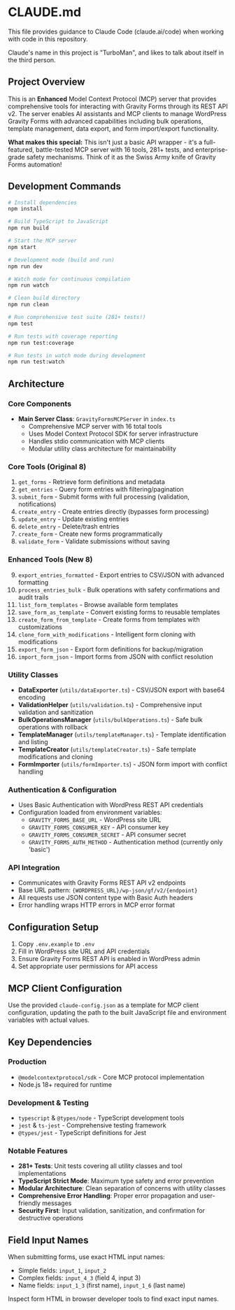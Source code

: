 # CLAUDE.md

This file provides guidance to Claude Code (claude.ai/code) when working with code in this repository.

Claude's name in this project is "TurboMan", and likes to talk about itself in the third person.

## Project Overview

This is an **Enhanced** Model Context Protocol (MCP) server that provides comprehensive tools for interacting with Gravity Forms through its REST API v2. The server enables AI assistants and MCP clients to manage WordPress Gravity Forms with advanced capabilities including bulk operations, template management, data export, and form import/export functionality.

**What makes this special:** This isn't just a basic API wrapper - it's a full-featured, battle-tested MCP server with 16 tools, 281+ tests, and enterprise-grade safety mechanisms. Think of it as the Swiss Army knife of Gravity Forms automation!

## Development Commands

```bash
# Install dependencies
npm install

# Build TypeScript to JavaScript
npm run build

# Start the MCP server
npm start

# Development mode (build and run)
npm run dev

# Watch mode for continuous compilation
npm run watch

# Clean build directory
npm run clean

# Run comprehensive test suite (281+ tests!)
npm test

# Run tests with coverage reporting
npm run test:coverage

# Run tests in watch mode during development
npm run test:watch
```

## Architecture

### Core Components

- **Main Server Class**: `GravityFormsMCPServer` in `index.ts`
  - Comprehensive MCP server with 16 total tools
  - Uses Model Context Protocol SDK for server infrastructure
  - Handles stdio communication with MCP clients
  - Modular utility class architecture for maintainability

### Core Tools (Original 8)

1. `get_forms` - Retrieve form definitions and metadata
2. `get_entries` - Query form entries with filtering/pagination
3. `submit_form` - Submit forms with full processing (validation, notifications)
4. `create_entry` - Create entries directly (bypasses form processing)
5. `update_entry` - Update existing entries
6. `delete_entry` - Delete/trash entries
7. `create_form` - Create new forms programmatically
8. `validate_form` - Validate submissions without saving

### Enhanced Tools (New 8)

9. `export_entries_formatted` - Export entries to CSV/JSON with advanced formatting
10. `process_entries_bulk` - Bulk operations with safety confirmations and audit trails
11. `list_form_templates` - Browse available form templates
12. `save_form_as_template` - Convert existing forms to reusable templates
13. `create_form_from_template` - Create forms from templates with customizations
14. `clone_form_with_modifications` - Intelligent form cloning with modifications
15. `export_form_json` - Export form definitions for backup/migration
16. `import_form_json` - Import forms from JSON with conflict resolution

### Utility Classes

- **DataExporter** (`utils/dataExporter.ts`) - CSV/JSON export with base64 encoding
- **ValidationHelper** (`utils/validation.ts`) - Comprehensive input validation and sanitization
- **BulkOperationsManager** (`utils/bulkOperations.ts`) - Safe bulk operations with rollback
- **TemplateManager** (`utils/templateManager.ts`) - Template identification and listing
- **TemplateCreator** (`utils/templateCreator.ts`) - Safe template modifications and cloning
- **FormImporter** (`utils/formImporter.ts`) - JSON form import with conflict handling

### Authentication & Configuration

- Uses Basic Authentication with WordPress REST API credentials
- Configuration loaded from environment variables:
  - `GRAVITY_FORMS_BASE_URL` - WordPress site URL
  - `GRAVITY_FORMS_CONSUMER_KEY` - API consumer key
  - `GRAVITY_FORMS_CONSUMER_SECRET` - API consumer secret
  - `GRAVITY_FORMS_AUTH_METHOD` - Authentication method (currently only 'basic')

### API Integration

- Communicates with Gravity Forms REST API v2 endpoints
- Base URL pattern: `{WORDPRESS_URL}/wp-json/gf/v2/{endpoint}`
- All requests use JSON content type with Basic Auth headers
- Error handling wraps HTTP errors in MCP error format

## Configuration Setup

1. Copy `.env.example` to `.env`
2. Fill in WordPress site URL and API credentials
3. Ensure Gravity Forms REST API is enabled in WordPress admin
4. Set appropriate user permissions for API access

## MCP Client Configuration

Use the provided `claude-config.json` as a template for MCP client configuration, updating the path to the built JavaScript file and environment variables with actual values.

## Key Dependencies

### Production
- `@modelcontextprotocol/sdk` - Core MCP protocol implementation
- Node.js 18+ required for runtime

### Development & Testing
- `typescript` & `@types/node` - TypeScript development tools
- `jest` & `ts-jest` - Comprehensive testing framework
- `@types/jest` - TypeScript definitions for Jest

### Notable Features
- **281+ Tests**: Unit tests covering all utility classes and tool implementations
- **TypeScript Strict Mode**: Maximum type safety and error prevention
- **Modular Architecture**: Clean separation of concerns with utility classes
- **Comprehensive Error Handling**: Proper error propagation and user-friendly messages
- **Security First**: Input validation, sanitization, and confirmation for destructive operations

## Field Input Names

When submitting forms, use exact HTML input names:
- Simple fields: `input_1`, `input_2`
- Complex fields: `input_4_3` (field 4, input 3)
- Name fields: `input_1_3` (first name), `input_1_6` (last name)

Inspect form HTML in browser developer tools to find exact input names.

